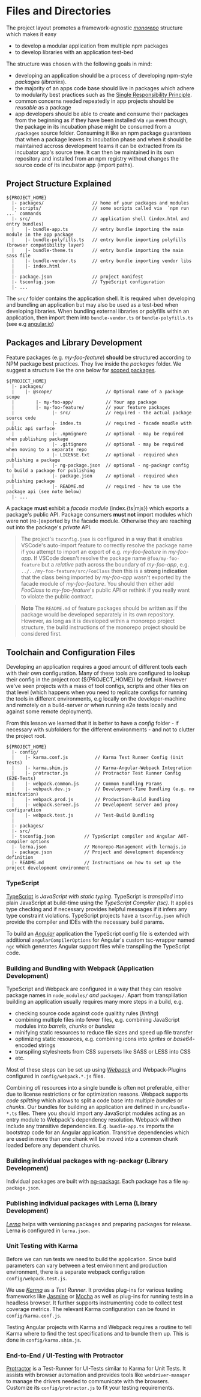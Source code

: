 # Files and Directories

The project layout promotes a framework-agnostic *[monorepo](https://github.com/lerna/lerna#readme)*
structure which makes it easy
- to develop a modular application from multiple npm packages
- to develop libraries with an application test-bed

The structure was chosen with the following goals in mind:

- developing an application should be a process of developing npm-style *packages* (*libraries*).
- the majority of an apps code base should live in packages which adhere to modularity best practices such as the [Single Responsibility Principle](https://en.wikipedia.org/wiki/Single_responsibility_principle).
- common concerns needed repeatedly in app projects should be *reusable* as a package
- app developers should be able to create and consume their packages from the beginning as if they have been installed via `npm` even though, the package in its incubation phase might be consumed from a `/packages` source folder. Consuming it like an npm package guarantees that when a package leaves its incubation phase and when it should be maintained accross development teams it can be extracted from its incubator app's source tree. It can then be maintained in its own repository and installed from an npm registry without changes the source code of its incubator app (import paths).


## Project Structure Explained

```
${PROJECT_HOME}
  |- packages/                  // home of your packages and modules
  |- scripts/                   // some scripts called via  `npm run ...` commands
  |- src/                       // application shell (index.html and entry bundles)
  |    |- bundle-app.ts         // entry bundle importing the main module in the app package
  |    |- bundle-polyfills.ts   // entry bundle importing polyfills (browser compatibility layer)
  |    |- bundle-theme.ts       // entry bundle importing the main sass file
  |    |- bundle-vendor.ts      // entry bundle importing vendor libs
  |    |- index.html
  |
  |- package.json               // project manifest
  |- tsconfig.json              // TypeScript configuration
  |- ...
```

The `src/` folder contains the application shell. It is required when developing and bundling an application but may also be used as a test-bed when developing libraries. When bundling external libraries or polyfills within an application, then import them into `bundle-vendor.ts` or `bundle-polyfills.ts` (see e.g [angular.io](https://angular.io))

## Packages and Library Development

Feature packages (e.g. *my-foo-feature*) **should** be structured according to NPM
package best practices. They live inside the *packages* folder. We suggest a
structure like the one below for [scoped packages](https://docs.npmjs.com/getting-started/scoped-packages).
```
${PROJECT_HOME}
  |- packages/
  |    |- @scope/                    // Optional name of a package scope
  |        |- my-foo-app/            // Your app package
  |        |- my-foo-feature/        // your feature packages
  |              |- src/             // required - the actual package source code
  |              |- index.ts         // required - facade moudle with public api surface
  |              |- .npmignore       // optional - may be required when publishing package
  |              |- .gitignore       // optional - may be required when moving to a separate repo
  |              |- LICENSE.txt      // optional - required when publishing a package
  |              |- ng-package.json  // optional - ng-packagr config to build a package for publishing
  |              |- package.json     // optional - required when publishing package
  |              |- README.md        // required - how to use the package api (see note below)
  |- ...
```
 A package **must** exhibit a *facade module* (index.{ts|mjs}) which exports a package's public API. Package consumers **must not** import modules which were not (re-)exported by the facade module. Otherwise they are reaching out into the package's *private* API.

 > The project's `tsconfig.json` is configured in a way that it enables VSCode's auto-import feature to correctly resolve the package name if you attempt to import an export of e.g. *my-foo-feature* in *my-foo-app*. If VSCode doesn't resolve the package name `@foo/my-foo-feature` but a *relative* path across the boundary of *my-foo-app*, e.g. `../../my-foo-feature/src/FooClass` then this is a **strong indication** that the class being imported by *my-foo-app* wasn't exported by the facade module of *my-foo-feature*. You should then either add *FooClass* to *my-foo-feature*'s public API or rethink if you really want to violate the public contract.

> **Note** The `README.md` of feature packages should be written as if the package would be developed separately in its own repository. However, as long as it is developed within a monorepo project structure, the build instructions of the monorepo project should be considered first.

## Toolchain and Configuration Files

Developing an application requires a good amount of different tools each with their own configuration. Many of these tools are configured to lookup their config in the project root (${PROJECT_HOME}) by default. However we've seen projects with a mass of tool configs, scripts and other files on that level (which happens when you need to replicate configs for running the tools in different environments, e.g locally on the developer-machine and remotely on a build-server or when running e2e tests locally and against some remote deployment).

From this lesson we learned that it is better to have a *config* folder - if necessary with subfolders for the different environments - and not to clutter the project root.

```
${PROJECT_HOME}
  |- config/
  |    |- karma.conf.js          // Karma Test Runner Config (Unit Tests)
  |    |- karma.shim.js          // Karma-Angular-Webpack Integration
  |    |- protractor.js          // Protractor Test Runner Config (E2E-Tests)
  |    |- webpack.common.js      // Common Bundling Params
  |    |- webpack.dev.js         // Development-Time Bundling (e.g. no minifcation)
  |    |- webpack.prod.js        // Production-Build Bundling
  |    |- webpack.server.js      // Development server and proxy configuration
  |    |- webpack.test.js        // Test-Build Bundling
  |
  |- packages/
  |- src/
  |- tsconfig.json           // TypeScript compiler and Angular AOT-compiler options
  |- lerna.json              // Monorepo-Management with lernajs.io
  |- package.json            // Project and development dependency definition
  |- README.md               // Instructions on how to set up the project development environment
```

### TypeScript

[TypeScript](https://www.typescriptlang.org) is *JavaScript with static typing*. TypeScript is *transpiled* into plain JavaScript at build-time using the *TypeScript Compiler (tsc)*. It applies type checking and if necessary provides
helpful messages if it infers any type constraint violations. TypeScript projects have a `tsconfig.json` which provide the compiler and IDEs with the necessary build params.

To build an *[Angular](https://angular.io/)* application the TypeScript config file is extended with additional `angularCompilerOptions` for Angular's custom tsc-wrapper named `ngc` which generates Angular support files while transpiling the TypeScript code.

### Building and Bundling with Webpack (Application Development)

TypeScript and Webpack are configured in a way that they can resolve package names in `node_modules/` *and* `packages/`. Apart from transplilation building an application usually requires many more steps in a build, e.g.

- checking source code against code qualitity rules (*linting*)
- combining multiple files into fewer files, e.g. combining JavaScript modules into *barrels*, *chunks* or *bundles*
- minifying static resources to reduce file sizes and speed up file transfer
- optimizing static resources, e.g. combining icons into *sprites* or *base64*-encoded strings
- transpiling stylesheets from CSS supersets like SASS or LESS into CSS
- etc.

Most of these steps can be set up using *[Webpack](https://webpack.js.org)* and Webpack-Plugins configured in `config/webpack.*.js` files.

Combining *all* resources into a single bundle is often not preferable, either due to license restrictions or for optimization reasons. Webpack supports *code splitting* which allows to split a code base into multiple *bundles*
or *chunks*. Our bundles for building an application are defined in `src/bundle-*.ts` files. There you should import any JavaScript modules acting as an entry module to Webpack's dependency resolution. Webpack will then include
any transitive dependencies. E.g. `bundle-app.ts` imports the bootstrap code for an Angular application. Transitive dependencies which are used in more than one chunk will be moved into a common chunk loaded before any dependent chunks.

### Building individual packages with ng-packagr (Library Development)

Individual packages are built with [ng-packagr](https://github.com/dherges/ng-packagr).
Each package has a file `ng-package.json`.

### Publishing individual packages with Lerna (Library Development)

*[Lerna](https://github.com/lerna/lerna#readme)* helps with versioning packages
and preparing packages for release. Lerna is configured in `lerna.json`.

### Unit Testing with Karma

Before we can run tests we need to build the application. Since build parameters can vary between a test environment and production environment, there is a separate webpack configuration `config/webpack.test.js`.

We use *[Karma](https://karma-runner.github.io)* as a *Test Runner*. It provides plug-ins for various testing frameworks like [Jasmine](https://jasmine.github.io) or [Mocha](https://mochajs.org/) as well as plug-ins for running tests in a headless browser. It further supports instrumenting code to collect test coverage metrics. The relevant Karma configuration can be found in `config/karma.conf.js`.

Testing Angular projects with Karma and Webpack requires a routine to tell Karma where to find the test specifications and to bundle them up. This is done in `config/karma.shim.js`.

### End-to-End / UI-Testing with Protractor

[Protractor](http://www.protractortest.org) is a Test-Runner for UI-Tests similar
to Karma for Unit Tests. It assists with browser automation and provides tools
like `webdriver-manager` to manage the drivers needed to communicate with the
browsers. Customize its `config/protractor.js` to fit your testing requirements.

